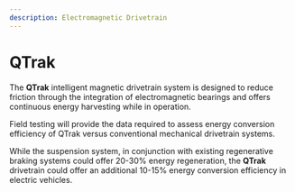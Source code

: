 ```yaml
---
description: Electromagnetic Drivetrain
---
```


# QTrak

The **QTrak** intelligent magnetic drivetrain system is designed to reduce friction through the integration of electromagnetic bearings and offers continuous energy harvesting while in operation. 

Field testing will provide the data required to assess energy conversion efficiency of QTrak versus conventional mechanical drivetrain systems. 

While the suspension system, in conjunction with existing regenerative braking systems could offer 20-30% energy regeneration, the **QTrak** drivetrain could offer an additional 10-15% energy conversion efficiency in electric vehicles. 

